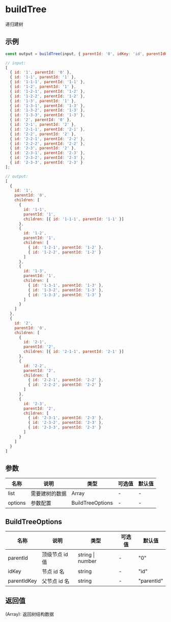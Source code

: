 # buildTree

递归建树

## 示例

```js
const output = buildTree(input, { parentId: '0', idKey: 'id', parentIdKey: 'parentId' })
```

```js
// input:
[
  { id: '1', parentId: '0' },
  { id: '1-1', parentId: '1' },
  { id: '1-1-1', parentId: '1-1' },
  { id: '1-2', parentId: '1' },
  { id: '1-2-1', parentId: '1-2' },
  { id: '1-2-2', parentId: '1-2' },
  { id: '1-3', parentId: '1' },
  { id: '1-3-1', parentId: '1-3' },
  { id: '1-3-2', parentId: '1-3' },
  { id: '1-3-3', parentId: '1-3' },
  { id: '2', parentId: '0' },
  { id: '2-1', parentId: '2' },
  { id: '2-1-1', parentId: '2-1' },
  { id: '2-2', parentId: '2' },
  { id: '2-2-1', parentId: '2-2' },
  { id: '2-2-2', parentId: '2-2' },
  { id: '2-3', parentId: '2' },
  { id: '2-3-1', parentId: '2-3' },
  { id: '2-3-2', parentId: '2-3' },
  { id: '2-3-3', parentId: '2-3' }
];

// output:
[
  {
    id: '1',
    parentId: '0',
    children: [
      {
        id: '1-1',
        parentId: '1',
        children: [{ id: '1-1-1', parentId: '1-1' }]
      },
      {
        id: '1-2',
        parentId: '1',
        children: [
          { id: '1-2-1', parentId: '1-2' },
          { id: '1-2-2', parentId: '1-2' }
        ]
      },
      {
        id: '1-3',
        parentId: '1',
        children: [
          { id: '1-3-1', parentId: '1-3' },
          { id: '1-3-2', parentId: '1-3' },
          { id: '1-3-3', parentId: '1-3' }
        ]
      }
    ]
  },
  {
    id: '2',
    parentId: '0',
    children: [
      {
        id: '2-1',
        parentId: '2',
        children: [{ id: '2-1-1', parentId: '2-1' }]
      },
      {
        id: '2-2',
        parentId: '2',
        children: [
          { id: '2-2-1', parentId: '2-2' },
          { id: '2-2-2', parentId: '2-2' }
        ]
      },
      {
        id: '2-3',
        parentId: '2',
        children: [
          { id: '2-3-1', parentId: '2-3' },
          { id: '2-3-2', parentId: '2-3' },
          { id: '2-3-3', parentId: '2-3' }
        ]
      }
    ]
  }
]
```

## 参数

| 名称    | 说明           | 类型             | 可选值 | 默认值 |
| ------- | -------------- | ---------------- | ------ | ------ |
| list    | 需要建树的数据 | Array            | -      | -      |
| options | 参数配置       | BuildTreeOptions | -      | -      |

## BuildTreeOptions

| 名称        | 说明           | 类型             | 可选值 | 默认值     |
| ----------- | -------------- | ---------------- | ------ | ---------- |
| parentId    | 顶级节点 id 值 | string \| number | -      | "0"        |
| idKey       | 节点 id 名     | string           | -      | "id"       |
| parentIdKey | 父节点 id 名   | string           | -      | "parentId" |

## 返回值

(Array): 返回树结构数据
